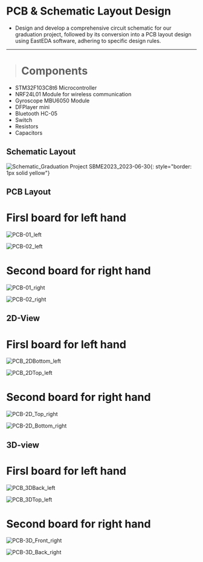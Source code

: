 # PCB & Schematic Layout Design
- Design and develop a comprehensive circuit schematic for our graduation project, followed by its conversion into a PCB layout design using EastEDA software, adhering to specific design rules.
---

> # Components
* STM32F103C8t6 Microcontroller
* NRF24L01 Module for wireless communication
* Gyroscope MBU6050 Module
* DFPlayer mini
* Bluetooth HC-05
* Switch
* Resistors
* Capacitors

 
## Schematic Layout
![Schematic_Graduation Project SBME2023_2023-06-30](https://github.com/HamzaJamal782/PCB-Schematic-Layout-Design/assets/61354965/ac5f6d50-bd39-45e1-bd8d-fc1060d58a0e){: style="border: 1px solid yellow"}


## PCB Layout
# Firsl board for left hand
![PCB-01_left](https://github.com/HamzaJamal782/PCB-Schematic-Layout-Design/assets/61354965/9c10dde2-21d8-406a-b451-e8152f3dc580)

![PCB-02_left](https://github.com/HamzaJamal782/PCB-Schematic-Layout-Design/assets/61354965/fa87d63c-18d5-4892-8393-dc5f92d27980)


# Second board for right hand
![PCB-01_right](https://github.com/HamzaJamal782/PCB-Schematic-Layout-Design/assets/61354965/7a819db6-2794-4194-a759-a0f490317d5c)

![PCB-02_right](https://github.com/HamzaJamal782/PCB-Schematic-Layout-Design/assets/61354965/459bc03a-94bb-47ff-9107-431c0d352bdd)


## 2D-View
# Firsl board for left hand
![PCB_2DBottom_left](https://github.com/HamzaJamal782/PCB-Schematic-Layout-Design/assets/61354965/806a19ac-3687-4d76-a134-34ab447125df)

![PCB_2DTop_left](https://github.com/HamzaJamal782/PCB-Schematic-Layout-Design/assets/61354965/ea704974-ff30-4021-a552-71ba43d42f4a)

# Second board for right hand
![PCB-2D_Top_right](https://github.com/HamzaJamal782/PCB-Schematic-Layout-Design/assets/61354965/8d914a84-aff8-43b9-b357-5bb112de1373)

![PCB-2D_Bottom_right](https://github.com/HamzaJamal782/PCB-Schematic-Layout-Design/assets/61354965/6bb397b4-3afc-46b6-b10a-c50106c82aac)


## 3D-view
# Firsl board for left hand
![PCB_3DBack_left](https://github.com/HamzaJamal782/PCB-Schematic-Layout-Design/assets/61354965/db4114ef-52f3-49b8-80e5-abad15b31f19)

![PCB_3DTop_left](https://github.com/HamzaJamal782/PCB-Schematic-Layout-Design/assets/61354965/fbedc8d5-26ff-40fe-ada5-6a90aceaf6bf)


# Second board for right hand

![PCB-3D_Front_right](https://github.com/HamzaJamal782/PCB-Schematic-Layout-Design/assets/61354965/fdb2a511-9c60-42ec-b50a-cfc8b1a30792)

![PCB-3D_Back_right](https://github.com/HamzaJamal782/PCB-Schematic-Layout-Design/assets/61354965/f3b15a16-8990-4a88-a6bd-8164f8d5d761)

